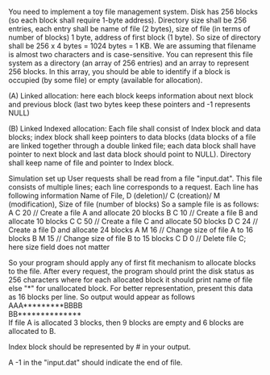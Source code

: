 You need to implement a toy file management system.  Disk has 256 blocks (so each block shall require 1-byte address). Directory size shall be 256 entries, each entry shall be name of file  (2 bytes), size of file (in terms of number of blocks) 1 byte, address of first block (1 byte). So size of directory shall be 256 x 4 bytes = 1024 bytes = 1 KB. We are assuming that filename is almost two characters and is case-sensitive. You can represent this file system as a directory (an array of 256 entries) and an array to represent 256 blocks.   In this array, you should be able to identify if a block is occupied (by some file) or empty (available for allocation).

(A) Linked allocation: here each block keeps information about next block and previous block (last two bytes keep these pointers and -1 represents NULL)

(B) Linked Indexed allocation: Each file shall consist of Index block and data blocks; index block shall keep pointers to data blocks (data blocks of a file are linked together through a double linked file; each data block shall have pointer to next block and last data block should point to NULL). Directory shall keep name of file and pointer to Index block.

Simulation set up
User requests shall be read from a file "input.dat". This file consists of multiple lines; each line corresponds to a request. Each line has following information
Name of File,  D (deletion)/ C (creation)/ M (modification), Size of file (number of blocks)
So a sample file is as follows:
A   C     20      // Create a file A and allocate 20 blocks 
B   C     10     // Create a file B and allocate 10 blocks
C   C     50     // Create a file C  and allocate 50 blocks 
D   C     24     // Create a file D and allocate 24 blocks 
A   M    16     // Change size of file A to 16 blocks
B   M    15     // Change size of file B to 15 blocks 
C   D     0       // Delete file C; here size field does not matter


So your program should apply any of first fit mechanism to allocate blocks to the file. After every request, the program should print the disk status as 256 characters where for each allocated block it should print name of file else "*" for unallocated block. For better representation, present this data as 16 blocks per line. So output would appear as follows
AAA\*\*\*\*\*\*\*\*\*BBBB <br>
BB\*\*\*\*\*\*\*\*\*\*\*\*\*\* <br>
If file A is allocated 3 blocks, then 9 blocks are empty and 6 blocks are allocated to B.

Index block should be represented by # in your output.

A -1 in the "input.dat" should indicate the end of file.
